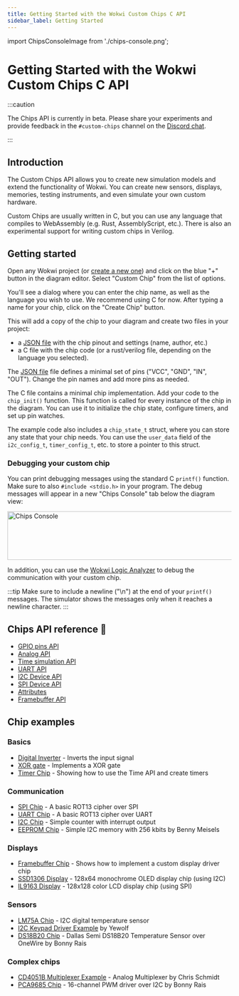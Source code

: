 ```yaml
---
title: Getting Started with the Wokwi Custom Chips C API
sidebar_label: Getting Started
---
```


import ChipsConsoleImage from './chips-console.png';

# Getting Started with the Wokwi Custom Chips C API

:::caution

The Chips API is currently in beta. Please share your experiments and provide feedback in the `#custom-chips` channel on the [Discord chat](https://wokwi.com/discord).

:::

## Introduction

The Custom Chips API allows you to create new simulation models and extend the functionality of Wokwi. You can create new sensors, displays, memories, testing instruments, and even simulate your own custom hardware.

Custom Chips are usually written in C, but you can use any language that compiles to WebAssembly (e.g. Rust, AssemblyScript, etc.). There is also an experimental support for writing custom chips in Verilog.

## Getting started

Open any Wokwi project (or [create a new one](https://wokwi.com/projects/new)) and click on the blue "+" button in the diagram editor. Select "Custom Chip" from the list of options.

You'll see a dialog where you can enter the chip name, as well as the language you wish to use. We recommend using C for now. After typing a name for your chip, click on the "Create Chip" button.

This will add a copy of the chip to your diagram and create two files in your project:

- a [JSON file](./chip-json) with the chip pinout and settings (name, author, etc.)
- a C file with the chip code (or a rust/verilog file, depending on the language you selected).

The [JSON file](./chip-json) file defines a minimal set of pins ("VCC", "GND", "IN", "OUT"). Change the pin names and add more pins as needed.

The C file contains a minimal chip implementation. Add your code to the `chip_init()` function. This function is called for every instance of the chip in the diagram. You can use it to initialize the chip state, configure timers, and set up pin watches.

The example code also includes a `chip_state_t` struct, where you can store any state that your chip needs. You can use the `user_data` field of the `i2c_config_t`, `timer_config_t`, etc. to store a pointer to this struct.

### Debugging your custom chip

You can print debugging messages using the standard C `printf()` function. Make sure to also `#include <stdio.h>` in your program. The debug messages will appear in a new "Chips Console" tab below the diagram view:

<img src={ChipsConsoleImage} alt="Chips Console" width="543" height="109" />

In addition, you can use the [Wokwi Logic Analyzer](../guides/logic-analyzer) to debug the communication with your custom chip.

:::tip
Make sure to include a newline ("\n") at the end of your `printf()` messages. The simulator shows the messages only when it reaches a newline character.
:::

## Chips API reference 📖

- [GPIO pins API](gpio)
- [Analog API](analog)
- [Time simulation API](time)
- [UART API](uart)
- [I2C Device API](i2c)
- [SPI Device API](spi)
- [Attributes](attributes)
- [Framebuffer API](framebuffer)

## Chip examples

### Basics

- [Digital Inverter](https://wokwi.com/projects/327458636089524820) - Inverts the input signal
- [XOR gate](https://wokwi.com/projects/329456176677782100) - Implements a XOR gate
- [Timer Chip](https://wokwi.com/projects/341265875285836370) - Showing how to use the Time API and create timers

### Communication

- [SPI Chip](https://wokwi.com/projects/330669951756010068) - A basic ROT13 cipher over SPI
- [UART Chip](https://wokwi.com/projects/333638144389808723) - A basic ROT13 cipher over UART
- [I2C Chip](https://wokwi.com/projects/344061754973618771) - Simple counter with interrupt output
- [EEPROM Chip](https://wokwi.com/projects/329482717479567954) - Simple I2C memory with 256 kbits by Benny Meisels

### Displays

- [Framebuffer Chip](https://wokwi.com/projects/330503863007183442) - Shows how to implement a custom display driver chip
- [SSD1306 Display](https://wokwi.com/projects/371050937178768385) - 128x64 monochrome OLED display chip (using I2C)
- [IL9163 Display](https://wokwi.com/projects/333332561949360723) - 128x128 color LCD display chip (using SPI)

### Sensors

- [LM75A Chip](https://wokwi.com/projects/344037885763125843) - I2C digital temperature sensor
- [I2C Keypad Driver Example](https://wokwi.com/projects/344059749365449300) by Yewolf
- [DS18B20 Chip](https://wokwi.com/projects/349898396478210642) - Dallas Semi DS18B20 Temperature Sensor over OneWire by Bonny Rais

### Complex chips

- [CD4051B Multiplexer Example](https://wokwi.com/projects/343522915673702994) - Analog Multiplexer by Chris Schmidt
- [PCA9685 Chip](https://wokwi.com/projects/348856116302578258) - 16-channel PWM driver over I2C by Bonny Rais
